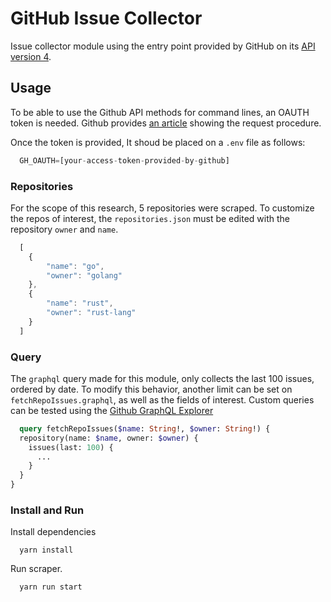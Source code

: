 # GitHub Issue Collector

Issue collector module using the entry point provided by GitHub on its [API version 4](https://developer.github.com/v4/).

## Usage

To be able to use the Github API methods for command lines, an OAUTH token is needed. Github provides [an article](https://help.github.com/en/github/authenticating-to-github/creating-a-personal-access-token-for-the-command-line) showing the request procedure.

Once the token is provided, It shoud be placed on a `.env` file as follows:

```js
  GH_OAUTH=[your-access-token-provided-by-github]
```

### Repositories

For the scope of this research, 5 repositories were scraped. To customize the repos of interest, the `repositories.json` must be edited with the repository `owner` and `name`.

```js
  [
    {
        "name": "go",
        "owner": "golang"
    },
    {
        "name": "rust",
        "owner": "rust-lang"
    }
  ]
```

### Query

The `graphql` query made for this module, only collects the last 100 issues, ordered by date. To modify this behavior, another limit can be set on `fetchRepoIssues.graphql`, as well as the fields of interest. Custom queries can be tested using the [Github GraphQL Explorer](https://developer.github.com/v4/explorer/)

```graphql
  query fetchRepoIssues($name: String!, $owner: String!) {
  repository(name: $name, owner: $owner) {
    issues(last: 100) {
      ...
    }
  }
}
```

### Install and Run

Install dependencies

```shell
  yarn install
```

Run scraper.

```shell
  yarn run start
```
